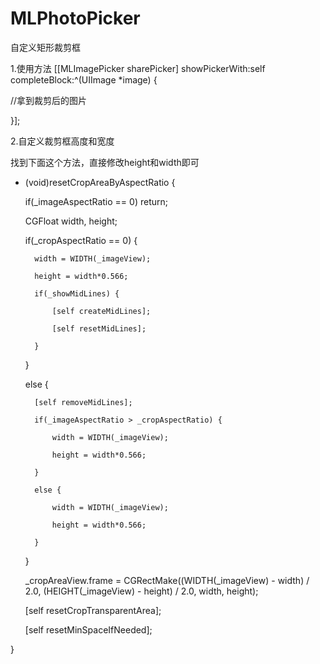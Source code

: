# MLPhotoPicker
自定义矩形裁剪框

1.使用方法
 [[MLImagePicker sharePicker] showPickerWith:self completeBlock:^(UIImage *image) {

//拿到裁剪后的图片

}];

2.自定义裁剪框高度和宽度

找到下面这个方法，直接修改height和width即可
- (void)resetCropAreaByAspectRatio {

    if(_imageAspectRatio == 0) return;

    CGFloat width, height;

    if(_cropAspectRatio == 0) {

        width = WIDTH(_imageView);

        height = width*0.566;

        if(_showMidLines) {

            [self createMidLines];

            [self resetMidLines];

        }

    }

    else {

        [self removeMidLines];

        if(_imageAspectRatio > _cropAspectRatio) {

            width = WIDTH(_imageView);

            height = width*0.566;

        }

        else {

            width = WIDTH(_imageView);

            height = width*0.566;

        }

    }

    _cropAreaView.frame = CGRectMake((WIDTH(_imageView) - width) / 2.0, (HEIGHT(_imageView) - height) / 2.0, width, height);

    [self resetCropTransparentArea];

    [self resetMinSpaceIfNeeded];

}
